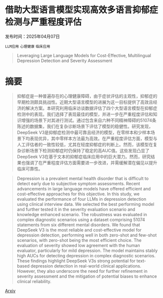 # 借助大型语言模型实现高效多语言抑郁症检测与严重程度评估

发布时间：2025年04月07日

`LLM应用` `心理健康` `临床应用`

> Leveraging Large Language Models for Cost-Effective, Multilingual Depression Detection and Severity Assessment

# 摘要

> 抑郁症是一种普遍存在的心理健康障碍，由于症状评估的主观性，抑郁症的早期检测颇具挑战性。近期大型语言模型的进展为这一目标提供了高效且经济的解决方案。本研究利用临床访谈数据评估了四个大型语言模型在抑郁症检测中的表现。我们选择了表现最佳的模型，并进一步在严重程度评估和知识增强的场景下对其进行测试。通过包含来自六种不同精神障碍的51074条陈述的数据集，我们在复杂诊断场景下评估了模型的稳健性。研究发现，DeepSeek V3是抑郁症检测中最可靠且经济的模型，在零样本和少样本场景下均表现优异，其中零样本方法最为高效。在严重程度评估方面，模型与人工评估者的一致性较低，尤其在轻度抑郁症的判断上。然而，该模型在复杂诊断场景下检测抑郁症时仍保持了稳定的高AUC值。这些发现凸显了DeepSeek V3在基于文本的抑郁症临床应用中的巨大潜力。然而，研究结果也强调了在严重程度评估方面需要进一步改进，并需缓解潜在偏见以提升临床可靠性。

> Depression is a prevalent mental health disorder that is difficult to detect early due to subjective symptom assessments. Recent advancements in large language models have offered efficient and cost-effective approaches for this objective. In this study, we evaluated the performance of four LLMs in depression detection using clinical interview data. We selected the best performing model and further tested it in the severity evaluation scenario and knowledge enhanced scenario. The robustness was evaluated in complex diagnostic scenarios using a dataset comprising 51074 statements from six different mental disorders. We found that DeepSeek V3 is the most reliable and cost-effective model for depression detection, performing well in both zero-shot and few-shot scenarios, with zero-shot being the most efficient choice. The evaluation of severity showed low agreement with the human evaluator, particularly for mild depression. The model maintains stably high AUCs for detecting depression in complex diagnostic scenarios. These findings highlight DeepSeek V3s strong potential for text-based depression detection in real-world clinical applications. However, they also underscore the need for further refinement in severity assessment and the mitigation of potential biases to enhance clinical reliability.

[Arxiv](https://arxiv.org/abs/2504.04891)